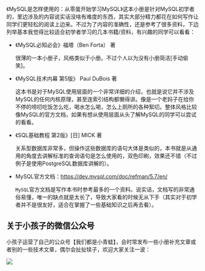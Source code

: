 《MySQL是怎样使用的：从零蛋开始学习MySQL》这本小册是针对MySQL初学者的，里边涉及的内容说实话没啥有难度的东西，其实大部分精力都花在如何写作让同学们更轻松的阅读上边来。不过为了内容的准确性，还是参考了很多资料，下边列举基本我觉得比较适合初学者学习的几本书籍/资料，有兴趣的同学可以看看：

* 《MySQL必知必会》福塔（Ben Forta） 著

  很薄的一本小册子，风格类似于小册。不过个人以为没有小册简洁\[手动偷笑\]。

* 《MySQL技术内幕 第5版》 Paul DuBois 著

  这本书是对于MySQL使用层面的一个非常详细的介绍，也就是说它并不涉及MySQL的任何内核原理，甚至连索引结构都懒得讲。像是一个老妈子在给你不停的唠叨吃饭怎么吃，喝水怎么喝，怎么上厕所的各种絮叨。整体风格比较像MySQL的官方文档，如果有想从使用层面从头了解MySQL的同学可以尝试的看看。

* 《SQL基础教程 第2版》\[日\] MICK 著

  关系型数据库非常多，但操作这些数据库的语句大体是类似的，本书就是从通用的角度去讲解标准的查询语句是怎么使用的，双色印刷，效果还不错（不过例子是使用PostgreSQL数据库讲解的）。

* MySQL官方文档：<https://dev.mysql.com/doc/refman/5.7/en/>

  `MySQL`官方文档是写作本书时参考最多的一个资料。说实话，文档写的非常通俗易懂，唯一的缺点就是太长了，导致大家看的时候无从下手（其实对于初学者并不是很友好，适合在掌握了一些基础知识之后再去看）。

## 关于小孩子的微信公众号

小孩子运营了自己的公众号【我们都是小青蛙】，会时常发布一些小册补充文章或者别的一些技术文章，偶尔会扯扯犊子，欢迎大家关注一波：

![](https://p1-jj.byteimg.com/tos-cn-i-t2oaga2asx/gold-user-assets/2019/4/18/16a2e7131c8643e4~tplv-t2oaga2asx-image.image)
